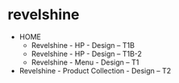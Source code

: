 # revelshine

- HOME
  - Revelshine - HP - Design – T1B
  - Revelshine - HP - Design – T1B-2
  - Revelshine - Menu - Design – T1
- Revelshine - Product Collection - Design – T2

